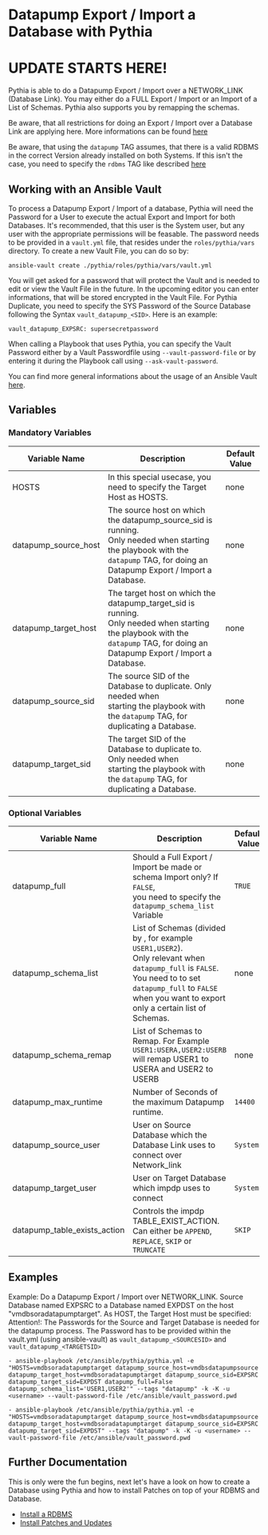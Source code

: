 # Datapump Export / Import a Database with Pythia

# UPDATE STARTS HERE!

Pythia is able to do a Datapump Export / Import over a NETWORK_LINK (Database Link). You may either do a FULL Export / Import or an Import of a List of Schemas. Pythia also supports you by remapping the schemas.

Be aware, that all restrictions for doing an Export / Import over a Database Link are applying here. More informations can be found [here](https://docs.oracle.com/database/121/SUTIL/GUID-0871E56B-07EB-43B3-91DA-D1F457CF6182.htm#SUTIL919)

Be aware, that using the `datapump` TAG assumes, that there is a valid RDBMS in the correct Version already installed on both Systems. If this isn't the case, you need to specify the `rdbms` TAG like described [here](https://github.com/thedatabaseme/pythia/blob/master/docs/02_INSTALL_RDBMS.md)

## Working with an Ansible Vault

To process a Datapump Export / Import of a database, Pythia will need the Password for a User to execute the actual Export and Import for both Databases. It's recommended, that this user is the System user, but any user with the appropriate permissions will be feasable. The password needs to be provided in a `vault.yml` file, that resides under the `roles/pythia/vars` directory.
To create a new Vault File, you can do so by:

    ansible-vault create ./pythia/roles/pythia/vars/vault.yml

You will get asked for a password that will protect the Vault and is needed to edit or view the Vault File in the future.
In the upcoming editor you can enter informations, that will be stored encrypted in the Vault File. For Pythia Duplicate, you need to specify the SYS Password of the Source Database following the Syntax `vault_datapump_<SID>`. Here is an example:

    vault_datapump_EXPSRC: supersecretpassword

When calling a Playbook that uses Pythia, you can specify the Vault Password either by a Vault Passwordfile using `--vault-password-file` or by entering it during the Playbook call using `--ask-vault-password`.

You can find more general informations about the usage of an Ansible Vault [here](https://docs.ansible.com/ansible/latest/user_guide/vault.html).
## Variables

### Mandatory Variables


| Variable Name | Description              | Default Value |
|---------------|--------------------------|---------------|
|HOSTS |In this special usecase, you need to specify the Target Host as HOSTS.|none|
|datapump_source_host|The source host on which the datapump_source_sid is running. <br>Only needed when starting the playbook with the `datapump` TAG, for doing an Datapump Export / Import a Database.|none|
|datapump_target_host|The target host on which the datapump_target_sid is running. <br>Only needed when starting the playbook with the `datapump` TAG, for doing an Datapump Export / Import a Database.|none|
|datapump_source_sid|The source SID of the Database to duplicate. Only needed when <br>starting the playbook with the `datapump` TAG, for duplicating a Database.|none|
|datapump_target_sid|The target SID of the Database to duplicate to. Only needed when <br>starting the playbook with the `datapump` TAG, for duplicating a Database.|none|

### Optional Variables


| Variable Name | Description              | Default Value |
|---------------|--------------------------|---------------|
|datapump_full|Should a Full Export / Import be made or schema Import only? If `FALSE`, <br>you need to specify the `datapump_schema_list` Variable|`TRUE`|
|datapump_schema_list|List of Schemas (divided by , for example `USER1,USER2`). <br>Only relevant when `datapump_full` is `FALSE`. You need to to set `datapump_full` to `FALSE` when you want to export only a certain list of Schemas.|none|
|datapump_schema_remap|List of Schemas to Remap. For Example `USER1:USERA,USER2:USERB` <br>will remap USER1 to USERA and USER2 to USERB|none|
|datapump_max_runtime|Number of Seconds of the maximum Datapump runtime.|`14400`|
|datapump_source_user|User on Source Database which the Database Link uses to connect over Network_link|`System`|
|datapump_target_user|User on Target Database which impdp uses to connect|`System`|
|datapump_table_exists_action|Controls the impdp TABLE_EXIST_ACTION. Can either be `APPEND`, `REPLACE`, `SKIP` or `TRUNCATE`|`SKIP`|

## Examples

Example: Do a Datapump Export / Import over NETWORK_LINK. Source Database named EXPSRC to a Database named EXPDST on the host "vmdbsoradatapumptarget". As HOST, the Target Host must be specified:
Attention!: The Passwords for the Source and Target Database is needed for the datapump process. The Password has to be provided within the vault.yml (using ansible-vault) as `vault_datapump_<SOURCESID>` and `vault_datapump_<TARGETSID>`

    - ansible-playbook /etc/ansible/pythia/pythia.yml -e "HOSTS=vmdbsoradatapumptarget datapump_source_host=vmdbsdatapumpsource datapump_target_host=vmdbsoradatapumptarget datapump_source_sid=EXPSRC datapump_target_sid=EXPDST datapump_full=False datapump_schema_list='USER1,USER2'" --tags "datapump" -k -K -u <username> --vault-password-file /etc/ansible/vault_password.pwd

    - ansible-playbook /etc/ansible/pythia/pythia.yml -e "HOSTS=vmdbsoradatapumptarget datapump_source_host=vmdbsdatapumpsource datapump_target_host=vmdbsoradatapumptarget datapump_source_sid=EXPSRC datapump_target_sid=EXPDST" --tags "datapump" -k -K -u <username> --vault-password-file /etc/ansible/vault_password.pwd

## Further Documentation

This is only were the fun begins, next let's have a look on how to create a Database using Pythia and how to install Patches on top of your RDBMS and Database.

  - [Install a RDBMS](https://github.com/thedatabaseme/pythia/blob/master/docs/02_INSTALL_RDBMS.md)
  - [Install Patches and Updates](https://github.com/thedatabaseme/pythia/blob/master/docs/04_INSTALL_PATCH.md)